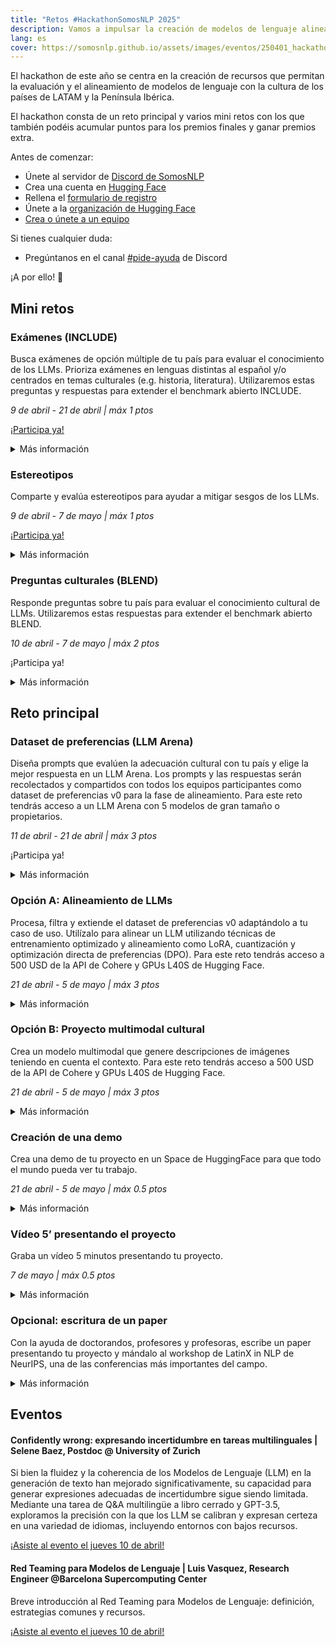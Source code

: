 ```yaml
---
title: "Retos #HackathonSomosNLP 2025"
description: Vamos a impulsar la creación de modelos de lenguaje alineados con la cultura de los países de LATAM y la Península Ibérica.
lang: es
cover: https://somosnlp.github.io/assets/images/eventos/250401_hackathon_sinfecha.jpg
---
```


El hackathon de este año se centra en la creación de recursos que permitan la evaluación y el alineamiento de modelos de lenguaje con la cultura de los países de LATAM y la Península Ibérica.
            
El hackathon consta de un reto principal y varios mini retos con los que también podéis acumular puntos para los premios finales y ganar premios extra.

Antes de comenzar:
- Únete al servidor de [Discord de SomosNLP](https://discord.com/invite/my8w7JUxZR)
- Crea una cuenta en [Hugging Face](https://huggingface.co/join)
- Rellena el [formulario de registro](https://forms.gle/bDaBC7XV3iu2trj59)
- Únete a la [organización de Hugging Face](https://huggingface.co/organizations/somosnlp-hackathon-2025/share/BMALwncoPyZLRdPuzwugnsDzXHsbLnjjGD)
- [Crea o únete a un equipo](https://discord.com/channels/938134488670675055/1082369575666073611)

Si tienes cualquier duda:
- Pregúntanos en el canal [#pide-ayuda](https://discord.com/channels/938134488670675055/1051997272356966430) de Discord

¡A por ello! 🚀


## Mini retos

### Exámenes (INCLUDE)

Busca exámenes de opción múltiple de tu país para evaluar el conocimiento de los LLMs. Prioriza exámenes en lenguas distintas al español y/o centrados en temas culturales (e.g. historia, literatura). Utilizaremos estas preguntas y respuestas para extender el benchmark abierto INCLUDE.

*9 de abril - 21 de abril | máx 1 ptos*


[¡Participa ya!](https://docs.google.com/spreadsheets/d/1QLPQ7gah9yzG3-1BPIw5Jp994Rz8L_yZT8obgWH8S2Y)

<details>
<summary>Más información</summary>

[Guías y material de apoyo:](https://somosnlp.org/hackathon/retos/include)
- Protocolo de recolección de exámenes
- Recomendaciones para encontrar exámenes
- Guía para extraer preguntas y respuestas de exámenes

Incentivos:
- 100 por equipo = 0.5 ptos y premio valorado en 50 USD
- 200 por equipo = 1 pto y premio valorado en 100 USD
- 300 por persona = invitación al Slack del proyecto global y co-autoría en el paper de INCLUDE v2

Muchísimas gracias a:
- EPFL: Premios y organización del equipo global
- El equipo: María Grandury y Angelika Romanou

</details>

### Estereotipos

Comparte y evalúa estereotipos para ayudar a mitigar sesgos de los LLMs.

*9 de abril - 7 de mayo | máx 1 ptos*

[¡Participa ya!](https://ediadev.ngrok.app/)

<details>
<summary>Más información</summary>

[Guías y material de apoyo:](https://somosnlp.org/hackathon/retos/estereotipos)
- Vídeo explicativo de la herramienta
- Guía escrita para utilizar la herramienta

Incentivos:
- 100 por equipo = 1 pto

Muchísimas gracias a:
- El equipo: Luciana Benotti, Marcos Javier Gómez, Guido Ivetta, Sofía Martinelli Nair Carolina Mazzeo, Beatriz Busaniche, Emilia Echeveste
y Pietro Palombini 

</details>

### Preguntas culturales (BLEND)

Responde preguntas sobre tu país para evaluar el conocimiento cultural de LLMs. Utilizaremos estas respuestas para extender el benchmark abierto BLEND.

*10 de abril - 7 de mayo | máx 2 ptos*

¡Participa ya! 

<details>
<summary>Más información</summary>

Guías y material de apoyo:
- Guía para responder preguntas
- Guía para validar respuestas
- Guía para proponer nuevas preguntas

Incentivos:
- 200 por equipo = acceso a los 500 USD de la API Cohere para el reto principal
- 50 por persona = co-autoría en el paper

Muchísimas gracias a:
- CENIA: Almacenamiento de los datos en los espacios de anotación
- El equipo: Eugenio Herrera, Sebastián Cifuentes, Clemente, Diana Galván y María Grandury

</details>

## Reto principal

### Dataset de preferencias (LLM Arena)

Diseña prompts que evalúen la adecuación cultural con tu país y elige la mejor respuesta en un LLM Arena. Los prompts y las respuestas serán recolectados y compartidos con todos los equipos participantes como dataset de preferencias v0 para la fase de alineamiento. Para este reto tendrás acceso a un LLM Arena con 5 modelos de gran tamaño o propietarios.

*11 de abril - 21 de abril | máx 3 ptos*

¡Participa ya!
<details>
<summary>Más información</summary>

Guías y material de apoyo:
- Guía para diseñar buenos prompts

Incentivos:
- 100 por equipo = acceso a los 500 USD de la API de Cohere para el reto principal
- 200 por equipo = 2 ptos
- Suma hasta 3 ptos a la puntuación total de tu equipo

Muchísimas gracias a:
- CENIA: Créditos API para los LLMs de la Arena
- El equipo: Gonzalo Fuentes, Diana Galván, Eugenio Herrera, Sebastián Cifuentes, Clemente y María Grandury

</details>

### Opción A: Alineamiento de LLMs

Procesa, filtra y extiende el dataset de preferencias v0 adaptándolo a tu caso de uso. Utilízalo para alinear un LLM utilizando técnicas de entrenamiento optimizado y alineamiento como LoRA, cuantización y optimización directa de preferencias (DPO). Para este reto tendrás acceso a 500 USD de la API de Cohere y GPUs L40S de Hugging Face.

*21 de abril - 5 de mayo | máx 3 ptos*

<details>
<summary>Más información</summary>

Guías y material de apoyo:
- Notebook de ejemplo para alinear un LLM con DPO

Incentivos:
- Suma hasta 3 ptos a la puntuación total de tu equipo

Muchísimas gracias a:
- Cohere: Créditos API por un valor de 500 USD para cada equipo
- Hugging Face: GPUs L40S para cada equipo (L40S = 8 vCPU, 62 GB RAM, 48 GB VRAM)

</details>

### Opción B: Proyecto multimodal cultural

Crea un modelo multimodal que genere descripciones de imágenes teniendo en cuenta el contexto. Para este reto tendrás acceso a 500 USD de la API de Cohere y GPUs L40S de Hugging Face.

*21 de abril - 5 de mayo | máx 3 ptos*

<details>
<summary>Más información</summary>

Guías y material de apoyo:
- Notebook de ejemplo para entrenar un modelo de generación de descripciones de imágenes

Incentivos:
- Suma hasta 3 ptos a la puntuación total de tu equipo

Muchísimas gracias a:
- Cohere: Créditos API por un valor de 500 USD para cada equipo
- Hugging Face: GPUs L40S para cada equipo (L40S = 8 vCPU, 62 GB RAM, 48 GB VRAM)

</details>

### Creación de una demo

Crea una demo de tu proyecto en un Space de HuggingFace para que todo el mundo pueda ver tu trabajo.

*21 de abril - 5 de mayo | máx 0.5 ptos*

<details>
<summary>Más información</summary>

Guías y material de apoyo:
- Código de ejemplo para crear una demo en Hugging Face

Incentivos:
- Suma hasta 0.5 ptos a la puntuación total de tu equipo
- Mejores 2 o 3 demos = extensión del tiempo de ZeroGPU

Muchísimas gracias a:
- Hugging Face: ZeroGPU para las  demos

</details>

### Vídeo 5’ presentando el proyecto

Graba un vídeo 5 minutos presentando tu proyecto.

*7 de mayo | máx 0.5 ptos*

<details>
<summary>Más información</summary>

Guías y material de apoyo:
- Recomendaciones para crear una presentación

Incentivos:
- Suma hasta 0.5 ptos a la puntuación total de tu equipo
- Requerido por Mistral para dar los créditos al equipo ganador

</details>

### Opcional: escritura de un paper

Con la ayuda de doctorandos, profesores y profesoras, escribe un paper presentando tu proyecto y mándalo al workshop de LatinX in NLP de NeurIPS, una de las conferencias más importantes del campo.

<details>
<summary>Más información</summary>

Incentivos:
- Gana experiencia de investigación
- Si tu paper es aceptado, tendrás la oportunidad de viajar a Vancouver a presentarlo!

Muchísimas gracias a:
- LatinX in AI: Mentorías para escribir papers

</details>

## Eventos

#### Confidently wrong: expresando incertidumbre en tareas multilinguales | Selene Baez, Postdoc @ University of Zurich

Si bien la fluidez y la coherencia de los Modelos de Lenguaje (LLM) en la generación de texto han mejorado significativamente, su capacidad para generar expresiones adecuadas de incertidumbre sigue siendo limitada. Mediante una tarea de Q&A multilingüe a libro cerrado y GPT-3.5, exploramos la precisión con la que los LLM se calibran y expresan certeza en una variedad de idiomas, incluyendo entornos con bajos recursos.

[¡Asiste al evento el jueves 10 de abril!](https://www.youtube.com/watch?v=TC9tOEyPqy8&list=PLTA-KAy8nxaDHyJyPlrDMCkwTsJZpMNK6)


#### Red Teaming para Modelos de Lenguaje | Luis Vasquez, Research Engineer @Barcelona Supercomputing Center

Breve introducción al Red Teaming para Modelos de Lenguaje: definición, estrategias comunes y recursos.

[¡Asiste al evento el jueves 10 de abril!](https://www.youtube.com/watch?v=pGOXE4rrO9M&list=PLTA-KAy8nxaDHyJyPlrDMCkwTsJZpMNK6)

